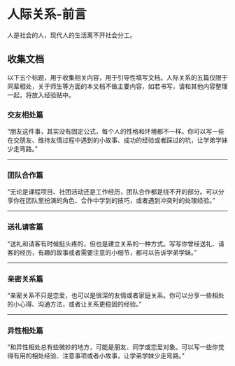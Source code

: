 # 人际关系-前言
人是社会的人，现代人的生活离不开社会分工。

## 收集文档
以下五个标题，用于收集相关内容，用于引导性填写文档。人际关系的五篇仅限于同辈相处，关于师生等方面的本文档不做主要内容，如若书写，请和其他内容整理一起，将放入经验贴中。


### 交友相处篇

“朋友这件事，其实没有固定公式，每个人的性格和环境都不一样。你可以写一些在交朋友、维持友情过程中遇到的小故事、成功的经验或者踩过的坑，让学弟学妹少走弯路。”

---

### 团队合作篇

“无论是课程项目、社团活动还是工作经历，团队合作都是绕不开的部分。可以分享你在团队里扮演的角色、合作中学到的技巧，或者遇到冲突时的处理经验。”

---

### 送礼请客篇

“送礼和请客有时候挺头疼的，但也是建立关系的一种方式。写写你曾经送礼、请客的经历，有趣的故事或者需要注意的小细节，都可以告诉学弟学妹。”

---

### 亲密关系篇

“亲密关系不只是恋爱，也可以是很深的友情或者家庭关系。你可以分享一些相处的小心得、沟通方法，或者让关系更稳固的经验。”

---

### 异性相处篇

“和异性相处总有些微妙的地方，可能是朋友、同学或恋爱对象。可以写一些你觉得有用的相处经验、注意事项或者小故事，让学弟学妹少走弯路。”
